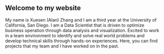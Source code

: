 ## Welcome to my website

My name is Xuesen (Alan) Zhang and I am a third year at the University of California, San Diego. I am a Data Scientist that is driven to optimize business operation through data analysis and visualization. Excited to work in a team environment to identify and solve real world problems and develop technical skills 
through hands-on experiences. Here, you can find projects that my team and I have worked on in the past. 

